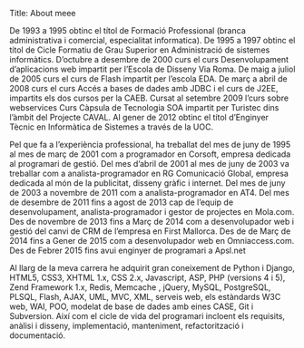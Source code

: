 Title: About meee

De 1993 a 1995 obtinc el títol de Formació Professional (branca administrativa i comercial, especialitat informatica). De 1995 a 1997 obtinc el títol de Cicle Formatiu de Grau Superior en Administració de sistemes informàtics. D’octubre a desembre de 2000 curs el curs Desenvolupament d’aplicacions web impartit per l’Escola de Disseny Via Roma. De maig a juliol de 2005 curs el curs de Flash impartit per l’escola EDA. De març a abril de 2008 curs el curs Accés a bases de dades amb JDBC i el curs de J2EE, impartits els dos cursos per la CAEB. Cursat al setembre 2009 l’curs sobre webservices Curs Càpsula de Tecnologia SOA impartit per Turistec dins l’àmbit del Projecte CAVAL. Al gener de 2012 obtinc el títol d’Enginyer Tècnic en Informàtica de Sistemes a través de la UOC.

Pel que fa a l’experiència professional, ha treballat del mes de juny de 1995 al mes de març de 2001 com a programador en Corsoft, empresa dedicada al programari de gestió. Del mes d’abril de 2001 al mes de juny de 2003 va treballar com a analista-programador en RG Comunicació Global, empresa dedicada al món de la publicitat, disseny gràfic i internet. Del mes de juny de 2003 a novembre de 2011 com a analista-programador en AT4. Del mes de desembre de 2011 fins a agost de 2013 cap de l’equip de desenvolupament, analista-programador i gestor de projectes en Mola.com. Des de novembre de 2013 fins a Març de 2014 com a desenvolupador web i gestió del canvi de CRM de l’empresa en First Mallorca. Des de de Març de 2014 fins a Gener de 2015 com a desenvolupador web en Omniaccess.com. Des de Febrer 2015 fins avui enginyer de programari a Apsl.net

Al llarg de la meva carrera he adquirit gran coneixement de Python i Django, HTML5, CSS3, XHTML 1.x, CSS 2.x, Javascript, ASP, PHP (versions 4 i 5), Zend Framework 1.x, Redis, Memcache , jQuery, MySQL, PostgreSQL, PLSQL, Flash, AJAX, UML, MVC, XML, serveis web, els estàndards W3C web, WAI, POO, modelat de base de dades amb eines CASE, Git i Subversion. Així com el cicle de vida del programari incloent els requisits, anàlisi i disseny, implementació, manteniment, refactorització i documentació.